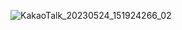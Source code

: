 ![KakaoTalk_20230524_151924266_02](https://github.com/sejongsmarcle/2023_Spring_Kaggle_Study/assets/101912462/10b437da-aa6f-4bcc-938c-91cc52a12e51)
